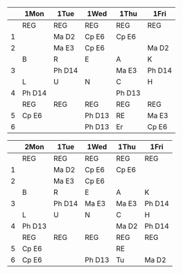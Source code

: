 | |1Mon  |1Tue  |1Wed  |1Thu  |1Fri  |
|-|------|------|------|------|------|
| |REG   |REG   |REG   |REG   |REG   |
|1|      |Ma D2 |Cp E6 |Cp E6 |      |
|2|      |Ma E3 |Cp E6 |      |Ma D2 |
| |B     |R     |E     |A     |K     |
|3|      |Ph D14|      |Ma E3 |Ph D14|
| |L     |U     |N     |C     |H     |
|4|Ph D14|      |      |Ph D13|      |
| |REG   |REG   |REG   |REG   |REG   |
|5|Cp E6 |      |Ph D13|RE    |Ma E3 |
|6|      |      |Ph D13|Er    |Cp E6 |


| |2Mon  |1Tue  |1Wed  |1Thu  |1Fri  |
|-|------|------|------|------|------|
| |REG   |REG   |REG   |REG   |REG   |
|1|      |Ma D2 |Cp E6 |Cp E6 |      |
|2|      |Ma E3 |Cp E6 |      |      |
| |B     |R     |E     |A     |K     |
|3|      |Ph D14|Ma E3 |Ma E3 |Ph D14|
| |L     |U     |N     |C     |H     |
|4|Ph D13|      |      |Ma D2 |Ph D14|
| |REG   |REG   |REG   |REG   |REG   |
|5|Cp E6 |      |      |RE    |      |
|6|Cp E6 |      |Ph D13|Tu    |Ma D2 |

